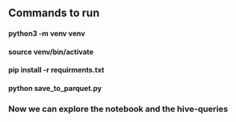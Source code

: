 ## Commands to run

#### python3 -m venv venv 
#### source venv/bin/activate
#### pip install -r requirments.txt
#### python save_to_parquet.py

### Now we can explore the notebook and the hive-queries
